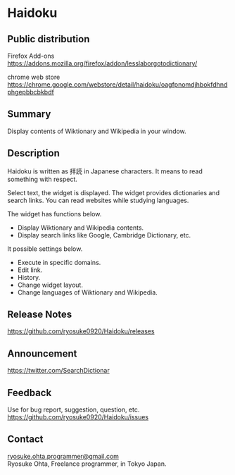 # Haidoku
## Public distribution
Firefox Add-ons  
https://addons.mozilla.org/firefox/addon/lesslaborgotodictionary/

chrome web store  
https://chrome.google.com/webstore/detail/haidoku/oagfpnomdjhbokfdhndphgepbbcbkbdf

## Summary
Display contents of Wiktionary and Wikipedia in your window.

## Description
Haidoku is written as 拝読 in Japanese characters. It means to read something with respect.

Select text, the widget is displayed. The widget provides dictionaries and search links. You can read websites while studying languages.

The widget has functions below.
* Display Wiktionary and Wikipedia contents.
* Display search links like Google, Cambridge Dictionary, etc.

It possible settings below.
* Execute in specific domains.
* Edit link.
* History.
* Change widget layout.
* Change languages of Wiktionary and Wikipedia.

## Release Notes
https://github.com/ryosuke0920/Haidoku/releases

## Announcement
https://twitter.com/SearchDictionar

## Feedback
Use for bug report, suggestion, question, etc.  
https://github.com/ryosuke0920/Haidoku/issues

## Contact
ryosuke.ohta.programmer@gmail.com  
Ryosuke Ohta, Freelance programmer, in Tokyo Japan.
